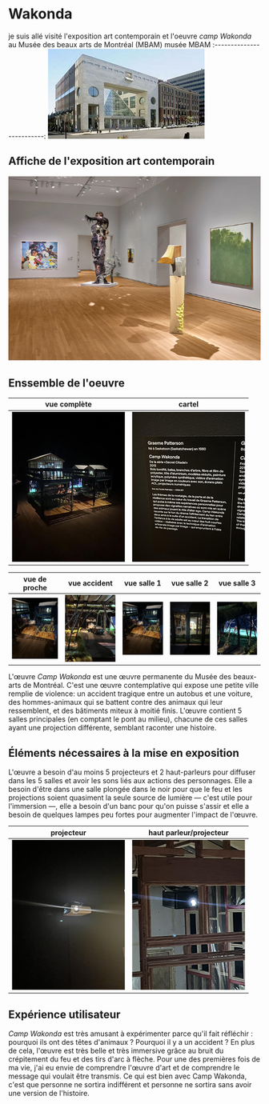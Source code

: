 # Wakonda

je suis allé visité l'exposition art contemporain et l'oeuvre *camp Wakonda* au Musée des beaux arts de Montréal (MBAM) 
musée MBAM
:-------------------------:
![photo](medias/musee_des_beau_art_MBAM.jfif)


## Affiche de l'exposition art contemporain

![photo](medias/art_comtemporain_MBAM.png)


## Enssemble de l'oeuvre

vue complète  |  cartel
:-------------------------:|:-------------------------:
![photo](medias/wakonda_enssemble_03.png)|![photo](medias/wakonda_cartel_01.png)

vue de proche |  vue accident |  vue salle 1 |  vue salle 2 |  vue salle 3
:-------------------------:|:-------------------------:|:-------------------------:|:-------------------------:|:-------------------------:
![photo](medias/wakonda_enssemble_proche.png)|![photo](medias/wakonda_accident_01.png)|![photo](medias/wakonda_enssemble_proche.png)|![photo](medias/wakonda_salle_01.png)|![photo](medias/wakonda_salle_02_02.png)||![photo](medias/wakonda_salle_01.png)|![photo](medias/wakonda_salle_03_01.png)

L'œuvre *Camp Wakonda* est une œuvre permanente du Musée des beaux-arts de Montréal. C'est une œuvre contemplative qui expose une petite ville remplie de violence: un accident tragique entre un autobus et une voiture, des hommes-animaux qui se battent contre des animaux qui leur ressemblent, et des bâtiments miteux à moitié finis. L'œuvre contient 5 salles principales (en comptant le pont au milieu), chacune de ces salles ayant une projection différente, semblant raconter une histoire.

## Éléments nécessaires à la mise en exposition


L'œuvre a besoin d'au moins 5 projecteurs et 2 haut-parleurs pour diffuser dans les 5 salles et avoir les sons liés aux actions des personnages. Elle a besoin d'être dans une salle plongée dans le noir pour que le feu et les projections soient quasiment la seule source de lumière — c'est utile pour l'immersion —, elle a besoin d'un banc pour qu'on puisse s'assir et elle a besoin de quelques lampes peu fortes pour augmenter l'impact de l'œuvre.

projecteur  |  haut parleur/projecteur
:-------------------------:|:-------------------------:
![photo](medias/wakonda_projecteur_enssemble.png)|![photo](medias/wakonda_projecteur_haut_parleur_salle3.png)



## Expérience utilisateur

*Camp Wakonda* est très amusant à expérimenter parce qu'il fait réfléchir : pourquoi ils ont des têtes d'animaux ? Pourquoi il y a un accident ? En plus de cela, l'œuvre est très belle et très immersive grâce au bruit du crépitement du feu et des tirs d'arc à flèche. Pour une des premières fois de ma vie, j'ai eu envie de comprendre l'œuvre d'art et de comprendre le message qui voulait être transmis. Ce qui est bien avec Camp Wakonda, c'est que personne ne sortira indifférent et personne ne sortira sans avoir une version de l'histoire.

